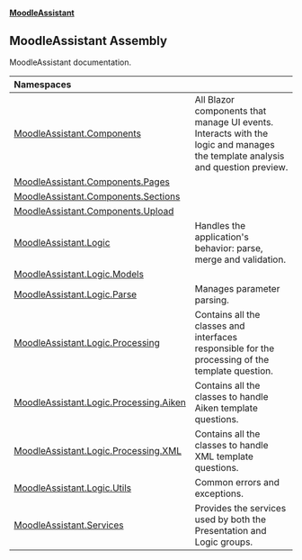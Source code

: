 #### [MoodleAssistant](index.md 'index')

## MoodleAssistant Assembly

MoodleAssistant documentation.

| Namespaces | |
| :--- | :--- |
| [MoodleAssistant.Components](MoodleAssistant.Components.md 'MoodleAssistant.Components') | All Blazor components that manage UI events. Interacts with the logic and manages the template analysis and question preview. |
| [MoodleAssistant.Components.Pages](MoodleAssistant.Components.Pages.md 'MoodleAssistant.Components.Pages') | |
| [MoodleAssistant.Components.Sections](MoodleAssistant.Components.Sections.md 'MoodleAssistant.Components.Sections') | |
| [MoodleAssistant.Components.Upload](MoodleAssistant.Components.Upload.md 'MoodleAssistant.Components.Upload') | |
| [MoodleAssistant.Logic](MoodleAssistant.Logic.md 'MoodleAssistant.Logic') | Handles the application's behavior: parse, merge and validation. |
| [MoodleAssistant.Logic.Models](MoodleAssistant.Logic.Models.md 'MoodleAssistant.Logic.Models') | |
| [MoodleAssistant.Logic.Parse](MoodleAssistant.Logic.Parse.md 'MoodleAssistant.Logic.Parse') | Manages parameter parsing. |
| [MoodleAssistant.Logic.Processing](MoodleAssistant.Logic.Processing.md 'MoodleAssistant.Logic.Processing') | Contains all the classes and interfaces responsible for the processing of the template question. |
| [MoodleAssistant.Logic.Processing.Aiken](MoodleAssistant.Logic.Processing.Aiken.md 'MoodleAssistant.Logic.Processing.Aiken') | Contains all the classes to handle Aiken template questions. |
| [MoodleAssistant.Logic.Processing.XML](MoodleAssistant.Logic.Processing.XML.md 'MoodleAssistant.Logic.Processing.XML') | Contains all the classes to handle XML template questions. |
| [MoodleAssistant.Logic.Utils](MoodleAssistant.Logic.Utils.md 'MoodleAssistant.Logic.Utils') | Common errors and exceptions. |
| [MoodleAssistant.Services](MoodleAssistant.Services.md 'MoodleAssistant.Services') | Provides the services used by both the Presentation and Logic groups. |

